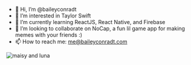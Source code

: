 - 👋 Hi, I’m @baileyconradt
- 👀 I’m interested in Taylor Swift
- 🌱 I’m currently learning ReactJS, React Native, and Firebase
- 💞️ I’m looking to collaborate on NoCap, a fun lil game app for making memes with your friends :)
- 📫 How to reach me: me@baileyconradt.com

![maisy and luna](https://user-images.githubusercontent.com/50774447/202866690-51c21636-96e4-404d-8dcb-ac3f65b7f7ba.jpg)

<!---
baileyconradt/baileyconradt is a ✨ special ✨ repository because its `README.md` (this file) appears on your GitHub profile.
You can click the Preview link to take a look at your changes.
--->
